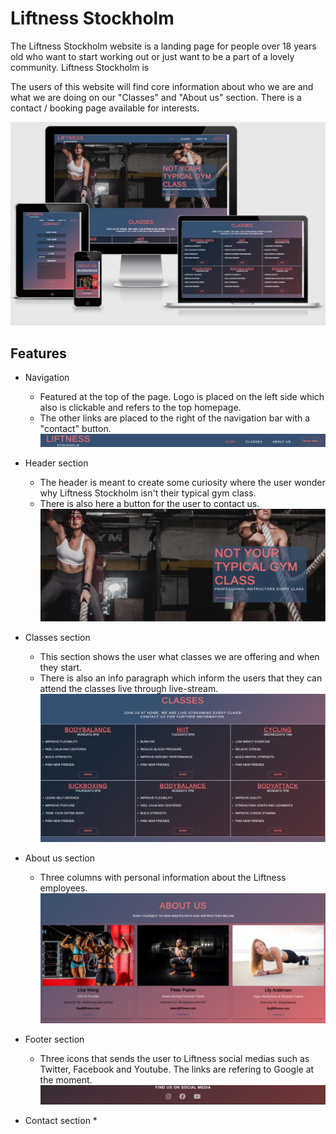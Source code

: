 # Liftness Stockholm
The Liftness Stockholm website is a landing page for people over 18 years old who want to start working out or just want to be a part of a lovely community. Liftness Stockholm is 

The users of this website will find core information about who we are and what we are doing on our "Classes" and "About us" section. There is a contact / booking page available for interests.

![Screenshot](/assets/images/responsiveshot.png)

## Features
* Navigation
    * Featured at the top of the page. Logo is placed on the left side which also is clickable and refers to the top homepage.
    * The other links are placed to the right of the navigation bar with a "contact" button.
![Screenshot](/assets/images/navbarshot.png)

* Header section
    * The header is meant to create some curiosity where the user wonder why Liftness Stockholm isn't their typical gym class.
    * There is also here a button for the user to contact us.
![Screenshot](/assets/images/homepageshot.png)

* Classes section
    * This section shows the user what classes we are offering and when they start.
    * There is also an info paragraph which inform the users that they can attend the classes live through live-stream.
![Screenshot](/assets/images/classesshot.png)

* About us section
    * Three columns with personal information about the Liftness employees.
![Screenshot](/assets/images/aboutshot.png)

* Footer section
    * Three icons that sends the user to Liftness social medias such as Twitter, Facebook and Youtube. The links are refering to Google at the moment.
![Screenshot](/assets/images/footershot.png)

* Contact section
    * 